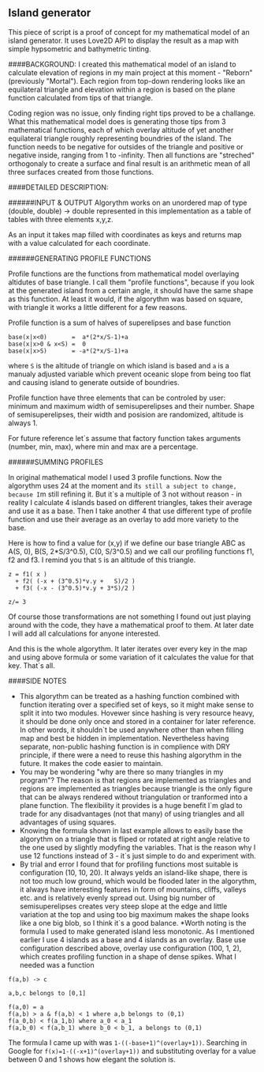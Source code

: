 ## Island generator
This piece of script is a proof of concept for my mathematical model of an island generator. It uses Love2D API to display the result as a map with simple hypsometric and bathymetric tinting.

####BACKGROUND:
I created this mathematical model of an island to calculate elevation of regions in my main project at this moment - "Reborn" (previously "Mortal"). Each region from top-down rendering looks like an equilateral triangle and elevation within a region is based on the plane function calculated from tips of that triangle.

Coding region was no issue, only finding right tips proved to be a challange. What this mathematical model does is generating those tips from 3 mathematical functions, each of which overlay altitude of yet another equilateral triangle roughly representing boundries of the island. The function needs to be negative for outsides of the triangle and positive or negative inside, ranging from 1 to -infinity. Then all functions are "streched" orthogonaly to create a surface and final result is an arithmetic mean of all three surfaces created from those functions.

####DETAILED DESCRIPTION:

######INPUT & OUTPUT
Algorythm works on an unordered map of type (double, double) -> double represented in this implementation as a table of tables with three elements x,y,z.

As an input it takes map filled with coordinates as keys and returns map with a value calculated for each coordinate.

######GENERATING PROFILE FUNCTIONS

Profile functions are the functions from mathematical model overlaying altidutes of base triangle. I call them "profile functions", because if you look at the generated island from a certain angle, it should have the same shape as this function. At least it would, if the algorythm was based on square, with triangle it works a little different for a few reasons.

Profile function is a sum of halves of superelipses and base function 
```
base(x|x<0)       =  a*(2*x/S-1)+a
base(x|x>0 & x<S) =  0
base(x|x>S)       = -a*(2*x/S-1)+a
```
where `S` is the altitude of triangle on which island is based and `a` is a manualy adjusted variable which prevent oceanic slope from being too flat and causing island to generate outside of boundries.

Profile function have three elements that can be controled by user: minimum and maximum width of semisuperelipses and their number. Shape of semisuperelipses, their width and posision are randomized, altitude is always 1.

For future reference let`s assume that factory function takes arguments (number, min, max), where min and max are a percentage.

######SUMMING PROFILES

In original mathematical model I used 3 profile functions. Now the algorythm uses 24 at the moment and it`s still a subject to change, because I`m still refining it. But it`s a multiple of 3 not without reason - in reality I calculate 4 islands based on different triangles, takes their average and use it as a base. Then I take another 4 that use different type of profile function and use their average as an overlay to add more variety to the base.

Here is how to find a value for (x,y) if we define our base triangle ABC as A(S, 0), B(S, 2*S/3^0.5), C(0, S/3^0.5) and we call our profiling functions f1, f2 and f3. I remind you that `S` is an altitude of this triangle.
```
z = f1( x )
  + f2( (-x + (3^0.5)*v.y +   S)/2 )
  + f3( (-x - (3^0.5)*v.y + 3*S)/2 )
  
z/= 3
```
Of course those transformations are not something I found out just playing around with the code, they have a mathematical proof to them. At later date I will add all calculations for anyone interested.

And this is the whole algorythm. It later iterates over every key in the map and using above formula or some variation of it calculates the value for that key. That`s all.

####SIDE NOTES

*	This algorythm can be treated as a hashing function combined with function iterating over a specified set of keys, so it might make sense to split it into two modules. Hovewer since hashing is very resource heavy, it should be done only once and stored in a container for later reference. In other words, it shouldn`t be used anywhere other than when filling map and best be hidden in implementation. Nevertheless having separate, non-public hashing function is in complience with DRY principle, if there were a need to reuse this hashing algorythm in the future. It makes the code easier to maintain.
*	You may be wondering "why are there so many triangles in my program"? The reason is that regions are implemented as triangles and regions are implemented as triangles because triangle is the only figure that can be always rendered without triangulation or tranformed into a plane function. The flexibility it provides is a huge benefit I`m glad to trade for any disadvantages (not that many) of using triangles and all advantages of using squares.
*	Knowing the formula shown in last example allows to easily base the algorythm on a triangle that is fliped or rotated at right angle relative to the one used by slightly modyfing the variables. That is the reason why I use 12 functions instead of 3 - it`s just simple to do and experiment with.
*	By trial and error I found that for profiling functions most suitable is configuration (10, 10, 20). It always yelds an island-like shape, there is not too much low ground, which would be flooded later in the algorythm, it always have interesting features in form of mountains, cliffs, valleys etc. and is relatively evenly spread out. Using big number of semisuperelipses creates very steep slope at the edge and little variation at the top and using too big maximum makes the shape looks like a one big blob, so I think it`s a good balance.
*Worth noting is the formula I used to make generated island less monotonic. As I mentioned earlier I use 4 islands as a base and 4 islands as an overlay. Base use configuration described above, overlay use configuration (100, 1, 2), which creates profiling function in a shape of dense spikes. What I needed was a function
```
f(a,b) -> c

a,b,c belongs to [0,1]

f(a,0) = a
f(a,b) > a & f(a,b) < 1 where a,b belongs to (0,1)
f(a_0,b) < f(a_1,b) where a_0 < a_1
f(a,b_0) < f(a,b_1) where b_0 < b_1, a belongs to (0,1)
```
The formula I came up with was `1-((-base+1)^(overlay+1))`. Searching in Google for `f(x)=1-((-x+1)^(overlay+1))` and substituting overlay for a value between 0 and 1 shows how elegant the solution is.
